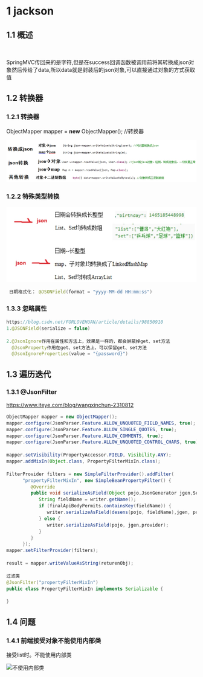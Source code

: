

# 1 jackson

## 1.1 **概述**

​	

​	SpringMVC传回来的是字符,但是在success回调函数被调用前将其转换成json对象然后传给了data,所以data就是封装后的json对象,可以直接通过对象的方式获取值



## 1.2 转换器

### 1.2.1 **转换器**

ObjectMapper mapper = **new** ObjectMapper(); //转换器

![转换器](./assets/转换器.png) 

###  1.2.2 特殊类型转换

![特殊类型转换](./assets/特殊类型转换.png)

```java
 日期格式化： @JSONField(format = "yyyy-MM-dd HH:mm:ss")
```



### 1.3.3 忽略属性

```java
https://blog.csdn.net/FORLOVEHUAN/article/details/98850910
1.@JSONField(serialize = false)
    
2.@JsonIgnore作用在属性和方法上，效果是一样的，都会屏蔽掉get、set方法 
  @JsonProperty作用在get、set方法上，可以保留get、set方法 
  @JsonIgnoreProperties(value = "{password}")
```



## 1.3 遍历迭代

### 1.3.1 @JsonFilter

https://www.iteye.com/blog/wangxinchun-2310812

```java
ObjectMapper mapper = new ObjectMapper();
mapper.configure(JsonParser.Feature.ALLOW_UNQUOTED_FIELD_NAMES, true);
mapper.configure(JsonParser.Feature.ALLOW_SINGLE_QUOTES, true);
mapper.configure(JsonParser.Feature.ALLOW_COMMENTS, true);
mapper.configure(JsonParser.Feature.ALLOW_UNQUOTED_CONTROL_CHARS, true);

mapper.setVisibility(PropertyAccessor.FIELD, Visibility.ANY);
mapper.addMixIn(Object.class, PropertyFilterMixIn.class);

FilterProvider filters = new SimpleFilterProvider().addFilter(
      "propertyFilterMixIn", new SimpleBeanPropertyFilter() {
         @Override
         public void serializeAsField(Object pojo,JsonGenerator jgen,SerializerProvider provider,PropertyWriter writer) throws Exception {
            String fieldName = writer.getName();
            if (finalApiBodyPermits.containsKey(fieldName)) {
               writer.serializeAsField(desens(pojo, fieldName),jgen, provider);
            } else {
               writer.serializeAsField(pojo, jgen,provider);
            }
         }
      });
mapper.setFilterProvider(filters);

result = mapper.writeValueAsString(returenObj);

过滤类
@JsonFilter("propertyFilterMixIn")
public class PropertyFilterMixIn implements Serializable {

}
```



## 1.4 问题

### 1.4.1 前端接受对象不能使用内部类

接受list<obj>时。不能使用内部类

![不使用内部类](D:/code/laolan/landocx/landocx/9.apache/3.json%E5%8C%85/assets/%E4%B8%8D%E4%BD%BF%E7%94%A8%E5%86%85%E9%83%A8%E7%B1%BB.png)

